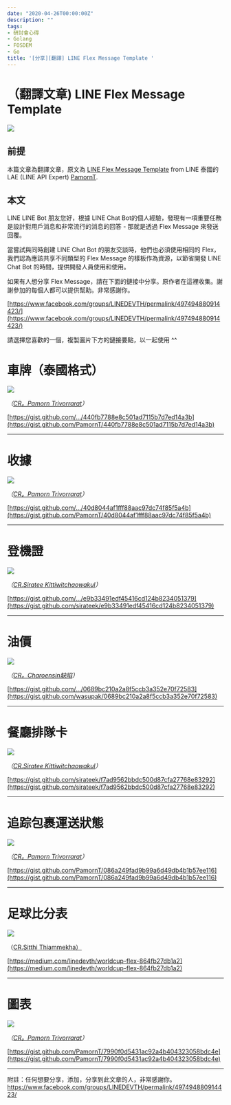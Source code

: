 ```yaml
---
date: "2020-04-26T00:00:00Z"
description: ""
tags:
- 研討會心得
- Golang
- FOSDEM
- Go
title: '[分享][翻譯] LINE Flex Message Template '
---
```


# （翻譯文章) LINE Flex Message Template 



![](https://miro.medium.com/max/1400/1*3DM9dLocuj8cykaaqHuDQw.jpeg)

## 前提 

本篇文章為翻譯文章，原文為 [LINE Flex Message Template](https://medium.com/linedevth/line-flex-messagetheme-9e127b687631) from LINE 泰國的 LAE (LINE API Expert) [PamornT](https://medium.com/@pamornt).



## 本文

LINE LINE Bot 朋友您好，根據 LINE Chat Bot的個人經驗，發現有一項重要任務是設計對用戶消息和非常流行的消息的回答 - 那就是透過 Flex Message 來發送回覆。

當嘗試與同時創建 LINE Chat Bot 的朋友交談時，他們也必須使用相同的 Flex，我們認為應該共享不同類型的 Flex Message 的樣板作為資源，以節省開發 LINE Chat  Bot 的時間，提供開發人員使用和使用。

如果有人想分享 Flex Message，請在下面的鏈接中分享。原作者在這裡收集。謝謝參加的每個人都可以提供幫助。非常感謝你。

[https://www.facebook.com/groups/LINEDEVTH/permalink/497494880914423/](https://www.facebook.com/groups/LINEDEVTH/permalink/497494880914423/)

請選擇您喜歡的一個，複製圖片下方的鏈接要點，以一起使用 ^^



# 車牌（泰國格式）

![](https://miro.medium.com/max/1052/0*0JV5Sol8T-EfgqVr)

*（*[*CR。Pamorn Trivorrarat*](https://www.facebook.com/pamornt)*）*

[https://gist.github.com/.../440fb7788e8c501ad7115b7d7ed14a3b](https://gist.github.com/PamornT/440fb7788e8c501ad7115b7d7ed14a3b)

<script src="https://gist.github.com/PamornT/440fb7788e8c501ad7115b7d7ed14a3b.js"></script>

------

# 收據

![](https://miro.medium.com/max/592/0*AUvJ4nlmX_B1iYyF)

*（*[*CR。Pamorn Trivorrarat*](https://www.facebook.com/pamornt)*）*

[https://gist.github.com/.../40d8044af1fff88aac97dc74f85f5a4b](https://gist.github.com/PamornT/40d8044af1fff88aac97dc74f85f5a4b)

<script src="https://gist.github.com/PamornT/440fb7788e8c501ad7115b7d7ed14a3b.js"></script>



------

# 登機證

![](https://miro.medium.com/max/456/0*BzXdMjK_XmhBdwyB)

*（*[*CR.Siratee Kittiwitchaowakul*](https://www.facebook.com/sirateek)*）*

[https://gist.github.com/.../e9b33491edf45416cd124b8234051379](https://gist.github.com/sirateek/e9b33491edf45416cd124b8234051379)

<script src="https://gist.github.com/sirateek/e9b33491edf45416cd124b8234051379.js"></script>



------

# 油價

![](https://miro.medium.com/max/536/0*0_zldH3mbQBaN6ak)

*（*[*CR。Charoensin缺陷*](https://www.facebook.com/wasupak)*）*

[https://gist.github.com/.../0689bc210a2a8f5ccb3a352e70f72583](https://gist.github.com/wasupak/0689bc210a2a8f5ccb3a352e70f72583)

<script src="https://gist.github.com/wasupak/0689bc210a2a8f5ccb3a352e70f72583.js"></script>



------

# 餐廳排隊卡

![](https://miro.medium.com/max/522/0*PTuKHKxd5Gm1Wpi0)

*（*[*CR.Siratee Kittiwitchaowakul*](https://www.facebook.com/sirateek)*）*

[https://gist.github.com/sirateek/f7ad9562bbdc500d87cfa27768e83292](https://gist.github.com/sirateek/f7ad9562bbdc500d87cfa27768e83292)

<script src="https://gist.github.com/sirateek/f7ad9562bbdc500d87cfa27768e83292.js"></script>



------

# 追踪包裹運送狀態

![](https://miro.medium.com/max/522/0*iEnq1sxeM6p4uwRt)

*（*[*CR。Pamorn Trivorrarat*](https://www.facebook.com/pamornt)*）*

[https://gist.github.com/PamornT/086a249fad9b99a6d49db4b1b57ee116](https://gist.github.com/PamornT/086a249fad9b99a6d49db4b1b57ee116)

<script src="https://gist.github.com/PamornT/086a249fad9b99a6d49db4b1b57ee116.js"></script>



------

# 足球比分表

![](https://miro.medium.com/max/522/0*1LqAku-JCxULKjQU)

（[CR.Sitthi Thiammekha）](https://www.facebook.com/sitthi.thiammekha)

[https://medium.com/linedevth/worldcup-flex-864fb27db1a2](https://medium.com/linedevth/worldcup-flex-864fb27db1a2)

------

# 圖表

![](https://miro.medium.com/max/806/0*yt-b9TKUdHxL9YaB)

*（*[*CR。Pamorn Trivorrarat*](https://www.facebook.com/pamornt)*）*

[https://gist.github.com/PamornT/7990f0d5431ac92a4b404323058bdc4e](https://gist.github.com/PamornT/7990f0d5431ac92a4b404323058bdc4e)

<script src="https://gist.github.com/PamornT/7990f0d5431ac92a4b404323058bdc4e.js"></script>

------

附註：任何想要分享，添加，分享到此文章的人，非常感謝你。
https://www.facebook.com/groups/LINEDEVTH/permalink/497494880914423/
